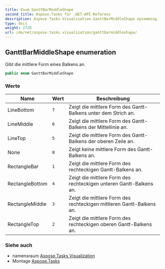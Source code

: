 ```yaml
---
title: Enum GanttBarMiddleShape
second_title: Aspose.Tasks für .NET-API-Referenz
description: Aspose.Tasks.Visualization.GanttBarMiddleShape opsomming. Gibt die mittlere Form eines Balkens an.
type: docs
weight: 2720
url: /de/net/aspose.tasks.visualization/ganttbarmiddleshape/
---
```

## GanttBarMiddleShape enumeration

Gibt die mittlere Form eines Balkens an.

```csharp
public enum GanttBarMiddleShape
```

### Werte

| Name | Wert | Beschreibung |
| --- | --- | --- |
| LineBottom | `7` | Zeigt die mittlere Form des Gantt-Balkens unter dem Strich an. |
| LineMiddle | `6` | Zeigt die mittlere Form des Gantt-Balkens der Mittellinie an. |
| LineTop | `5` | Zeigt die mittlere Form des Gantt-Balkens der oberen Zeile an. |
| None | `0` | Zeigt keine mittlere Form des Gantt-Balkens an. |
| RectangleBar | `1` | Zeigt die mittlere Form des rechteckigen Gantt-Balkens an. |
| RectangleBottom | `4` | Zeigt die mittlere Form des rechteckigen unteren Gantt-Balkens an. |
| RectangleMiddle | `3` | Zeigt die mittlere Form des rechteckigen mittleren Gantt-Balkens an. |
| RectangleTop | `2` | Zeigt die mittlere Form des rechteckigen oberen Gantt-Balkens an. |

### Siehe auch

* namensraum [Aspose.Tasks.Visualization](../../aspose.tasks.visualization/)
* Montage [Aspose.Tasks](../../)


